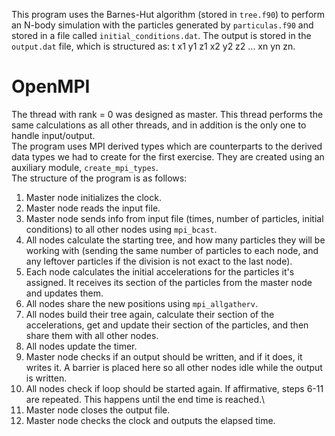 This program uses the Barnes-Hut algorithm (stored in `tree.f90`) to perform an N-body simulation with the particles generated by `particulas.f90` and stored in a file called `initial_conditions.dat`. The output is stored in the `output.dat` file, which is structured as: t x1 y1 z1 x2 y2 z2 ... xn yn zn.

# OpenMPI
The thread with rank = 0 was designed as master. This thread performs the same calculations as all other threads, and in addition is the only one to handle input/output.\
The program uses MPI derived types which are counterparts to the derived data types we had to create for the first exercise. They are created using an auxiliary module, `create_mpi_types`.\
The structure of the program is as follows:
1. Master node initializes the clock.
2. Master node reads the input file.
3. Master node sends info from input file (times, number of particles, initial conditions) to all other nodes using `mpi_bcast`.
4. All nodes calculate the starting tree, and how many particles they will be working with (sending the same number of particles to each node, and any leftover particles if the division is not exact to the last node).
6. Each node calculates the initial accelerations for the particles it's assigned. It receives its section of the particles from the master node and updates them.
7. All nodes share the new positions using `mpi_allgatherv`.
8. All nodes build their tree again, calculate their section of the accelerations, get and update their section of the particles, and then share them with all other nodes.
9. All nodes update the timer.
10. Master node checks if an output should be written, and if it does, it writes it. A barrier is placed here so all other nodes idle while the output is written.
11. All nodes check if loop should be started again. If affirmative, steps 6-11 are repeated. This happens until the end time is reached.\
12. Master node closes the output file.
13. Master node checks the clock and outputs the elapsed time.

